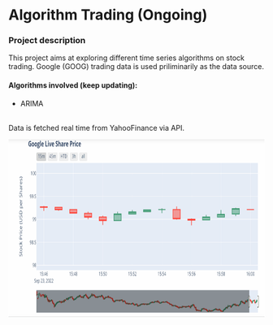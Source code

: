 # Algorithm Trading (Ongoing)


### Project description
This project aims at exploring different time series algorithms on stock trading. 
Google (GOOG) trading data is used priliminarily as the data source.

#### Algorithms involved (keep updating):
- ARIMA <br><br>


Data is fetched real time from YahooFinance via API. 

<img src="https://github.com/yovalishere/Finance/blob/main/AIgorithm%20Trading/demo_live.gif" width="700" height="350" />
